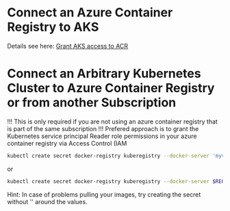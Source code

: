 # Connect an Azure Container Registry to AKS

Details see here: [Grant AKS access to ACR](https://docs.microsoft.com/en-us/azure/container-registry/container-registry-auth-aks#grant-aks-access-to-acr)

# Connect an Arbitrary Kubernetes Cluster to Azure Container Registry or from another Subscription

!!! This is only required if you are not using an azure container registry that is part of the same subscription
!!! Prefered approach is to grant the Kubernetes service principal Reader role permissions in your azure container registry via Access Control (IAM

```sh
kubectl create secret docker-registry kuberegistry --docker-server 'myveryownregistry-on.azurecr.io' --docker-username 'username' --docker-password 'password' --docker-email 'example@example.com'
```

or

```sh
kubectl create secret docker-registry kuberegistry --docker-server $REGISTRY_URL --docker-username $REGISTRY_NAME --docker-password $REGISTRY_PASSWORD --docker-email 'example@example.com'
```

Hint: In case of problems pulling your images, try creating the secret without '' around the values.